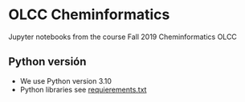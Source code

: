 # OLCC Cheminformatics

 Jupyter notebooks from the course Fall 2019 Cheminformatics OLCC

## Python versión
- We use Python version 3.10
- Python libraries see [requierements.txt](requirements.txt)

